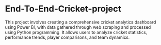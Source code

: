 # End-To-End-Cricket-project
This project involves creating a comprehensive cricket analytics dashboard using Power BI, with data gathered through web scraping and processed using Python programming. It allows users to analyze cricket statistics, performance trends, player comparisons, and team dynamics.
